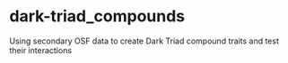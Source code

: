 # dark-triad_compounds
Using secondary OSF data to create Dark Triad compound traits and test their interactions
